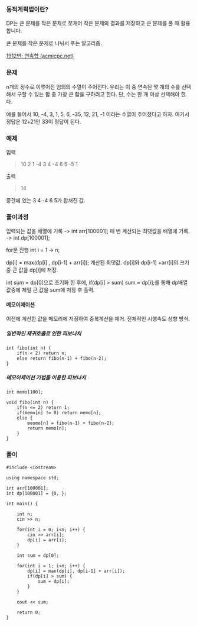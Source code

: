 
### 동적계획법이란?

DP는 큰 문제를 작은 문제로 쪼개어 작은 문제의 결과를 저장하고 큰 문제를 풀 때 활용합니다.

큰 문제를 작은 문제로 나눠서 푸는 알고리즘.

[1912번: 연속합 (acmicpc.net)](https://www.acmicpc.net/problem/1912)


### 문제

n개의 정수로 이루어진 임의의 수열이 주어진다.
우리는 이 중 연속된 몇 개의 수를 선택해서 구할 수 있는 합 중 가장 큰 합을 구하려고 한다. 단, 수는 한 개 이상 선택해야 한다.

예를 들어서 10, -4, 3, 1, 5, 6, -35, 12, 21, -1 이라는 수열이 주어졌다고 하자. 여기서 정답은 12+21인 33이 정답이 된다.

### 예제

입력
>10
   2 1 -4 3 4 -4 6 5 -5 1

출력
>14

중간에 있는 3 4 -4 6 5가 합쳐진 값.


### 풀이과정

입력되는 값을 배열에 기록 -> int arr[100001];
매 번 계산되는 최댓값을 배열에 기록. -> int dp[100001];

for문 진행 int i = 1 -> n;

dp[i] = max(dp[i] , dp[i-1] + arr[i]);
계산된 최댓값. dp[i]와 dp[i-1] +arr[i]의 크기 중 큰 값을 dp[i]에 저장.

int sum = dp[0]으로 초기화 한 후에, if(dp[i] > sum) sum = dp[i];를 통해
dp배열 값중에 제일 큰 값을 sum에 저장 후 출력.

#### 메모이제이션

이전에 계산한 값을 메모리에 저장하여 중복계산을 제거. 전체적인 시행속도 상향 방식.

##### 일반적인 재귀호출로 인한 피보나치
```
int fibo(int n) {
	if(n < 2) return n;
	else return fibo(n-1) + fibo(n-2);
}
```

##### 메모이제이션 기법을 이용한 피보나치

```
int memo[100];

void fibo(int n) {
	if(n <= 2) return 1;
	if(memo[n] != 0) return memo[n];
	else {
		meomo[n] = fibo(n-1) + fibo(n-2);
		return memo[n];
	}
}
```

### 풀이

```
#include <iostream>

using namespace std;

int arr[100001];
int dp[100001] = {0, };

int main() {
    
    int n;
    cin >> n;
    
    for(int i = 0; i<n; i++) {
        cin >> arr[i];
        dp[i] = arr[i];
    }
    
    int sum = dp[0];
    
    for(int i = 1; i<n; i++) {
        dp[i] = max(dp[i], dp[i-1] + arr[i]);
        if(dp[i] > sum) {
            sum = dp[i];
        }
    }
    
    cout << sum;
    
    return 0;
}
```